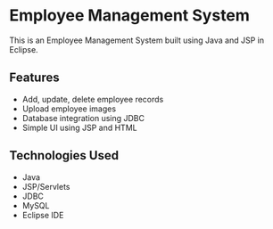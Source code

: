 # Employee Management System

This is an Employee Management System built using Java and JSP in Eclipse.

## Features

- Add, update, delete employee records
- Upload employee images
- Database integration using JDBC
- Simple UI using JSP and HTML

## Technologies Used

- Java
- JSP/Servlets
- JDBC
- MySQL
- Eclipse IDE
